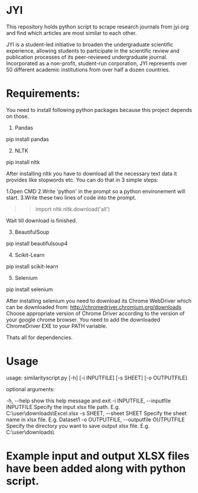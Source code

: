 # JYI

This repository holds python script to scrape research journals from jyi.org and find which articles are most similar to each other.

JYI is a student-led initiative to broaden the undergraduate scientific experience, allowing students to participate in the scientific review and publication processes of its peer-reviewed undergraduate journal. Incorporated as a non-profit, student-run corporation, JYI represents over 50 different academic institutions from over half a dozen countries.

# Requirements:
You need to install following python packages because this project depends on those. 

 1. Pandas

pip install pandas

 2. NLTK 

pip install nltk

After installing nltk you have to download all the necessary text data it provides like stopwords etc.
You can do that in 3 simple steps:

1.Open CMD
2.Write 'python' in the prompt so a python environement will start.
3.Write these two lines of code into the prompt. 

>> import nltk
>> nltk.download('all')

Wait till download is finished.

 3. BeautifulSoup

pip install beautifulsoup4

 4. Scikit-Learn

pip install scikit-learn

 5. Selenium

pip install selenium

After installing selenium you need to download its Chrome WebDriver which can be downloaded from:
http://chromedriver.chromium.org/downloads
Choose appropriate version of Chrome Driver according to the version of your google chrome browser. 
You need to add the downloaded ChromeDriver EXE to your PATH variable. 

Thats all for dependencies.

# Usage

usage: similarityscript.py [-h] [-i INPUTFILE] [-s SHEET] [-o OUTPUTFILE]

optional arguments:

-h, --help            show this help message and exit
-i INPUTFILE, --inputfile INPUTFILE
Specify the input xlsx file path. E.g. C:\user\downloads\Excel.xlsx
-s SHEET, --sheet SHEET
Specify the sheet name in xlsx file. E.g. Dataset1
-o OUTPUTFILE, --outputfile OUTPUTFILE
Specify the directory you want to save output xlsx file. E.g. C:\user\downloads\


# Example input and output XLSX files have been added along with python script.


